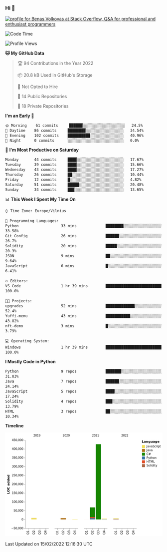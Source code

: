 ### Hi 👋
<a href="https://stackoverflow.com/users/14954249/benas-volkovas"><img src="https://stackoverflow.com/users/flair/14954249.png?theme=dark" width="208" height="58" alt="profile for Benas Volkovas at Stack Overflow, Q&amp;A for professional and enthusiast programmers" title="profile for Benas Volkovas at Stack Overflow, Q&amp;A for professional and enthusiast programmers"></a>

<!--START_SECTION:waka-->
![Code Time](http://img.shields.io/badge/Code%20Time-565%20hrs%2028%20mins-blue)

![Profile Views](http://img.shields.io/badge/Profile%20Views-0-blue)

**🐱 My GitHub Data** 

> 🏆 94 Contributions in the Year 2022
 > 
> 📦 20.8 kB Used in GitHub's Storage 
 > 
> 🚫 Not Opted to Hire
 > 
> 📜 14 Public Repositories 
 > 
> 🔑 18 Private Repositories  
 > 
**I'm an Early 🐤** 

```text
🌞 Morning    61 commits     ██████░░░░░░░░░░░░░░░░░░░   24.5% 
🌆 Daytime    86 commits     ████████░░░░░░░░░░░░░░░░░   34.54% 
🌃 Evening    102 commits    ██████████░░░░░░░░░░░░░░░   40.96% 
🌙 Night      0 commits      ░░░░░░░░░░░░░░░░░░░░░░░░░   0.0%

```
📅 **I'm Most Productive on Saturday** 

```text
Monday       44 commits     ████░░░░░░░░░░░░░░░░░░░░░   17.67% 
Tuesday      39 commits     ████░░░░░░░░░░░░░░░░░░░░░   15.66% 
Wednesday    43 commits     ████░░░░░░░░░░░░░░░░░░░░░   17.27% 
Thursday     26 commits     ██░░░░░░░░░░░░░░░░░░░░░░░   10.44% 
Friday       12 commits     █░░░░░░░░░░░░░░░░░░░░░░░░   4.82% 
Saturday     51 commits     █████░░░░░░░░░░░░░░░░░░░░   20.48% 
Sunday       34 commits     ███░░░░░░░░░░░░░░░░░░░░░░   13.65%

```


📊 **This Week I Spent My Time On** 

```text
⌚︎ Time Zone: Europe/Vilnius

💬 Programming Languages: 
Python                   33 mins             ████████░░░░░░░░░░░░░░░░░   33.58% 
Git Config               26 mins             ██████░░░░░░░░░░░░░░░░░░░   26.7% 
Solidity                 20 mins             █████░░░░░░░░░░░░░░░░░░░░   20.3% 
JSON                     9 mins              ██░░░░░░░░░░░░░░░░░░░░░░░   9.64% 
JavaScript               6 mins              █░░░░░░░░░░░░░░░░░░░░░░░░   6.41%

🔥 Editors: 
VS Code                  1 hr 39 mins        █████████████████████████   100.0%

🐱‍💻 Projects: 
upgrades                 52 mins             █████████████░░░░░░░░░░░░   52.4% 
Yuffi-menu               43 mins             ███████████░░░░░░░░░░░░░░   43.82% 
nft-demo                 3 mins              █░░░░░░░░░░░░░░░░░░░░░░░░   3.79%

💻 Operating System: 
Windows                  1 hr 39 mins        █████████████████████████   100.0%

```

**I Mostly Code in Python** 

```text
Python                   9 repos             ███████░░░░░░░░░░░░░░░░░░   31.03% 
Java                     7 repos             ██████░░░░░░░░░░░░░░░░░░░   24.14% 
JavaScript               5 repos             ████░░░░░░░░░░░░░░░░░░░░░   17.24% 
Solidity                 4 repos             ███░░░░░░░░░░░░░░░░░░░░░░   13.79% 
HTML                     3 repos             ██░░░░░░░░░░░░░░░░░░░░░░░   10.34%

```


**Timeline**

![Chart not found](https://raw.githubusercontent.com/BenasVolkovas/BenasVolkovas/main/charts/bar_graph.png) 


 Last Updated on 15/02/2022 12:16:30 UTC
<!--END_SECTION:waka-->
